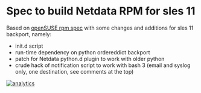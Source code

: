 # Spec to build Netdata RPM for sles 11

Based on [openSUSE rpm spec](https://build.opensuse.org/package/show/network/netdata) with some 
changes and additions for sles 11 backport, namely:

-   init.d script 
-   run-time dependency on python ordereddict backport
-   patch for Netdata python.d plugin to work with older python
-   crude hack of notification script to work with bash 3 (email and syslog only, one destination,
    see comments at the top)

[![analytics](https://www.google-analytics.com/collect?v=1&aip=1&t=pageview&_s=1&ds=github&dr=https%3A%2F%2Fgithub.com%2Fnetdata%2Fnetdata&dl=https%3A%2F%2Fmy-netdata.io%2Fgithub%2Fcontrib%2Fsles11%2FREADME&_u=MAC~&cid=5792dfd7-8dc4-476b-af31-da2fdb9f93d2&tid=UA-64295674-3)](<>)
